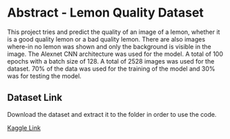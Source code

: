 # Abstract - Lemon Quality Dataset
This project tries and predict the quality of an image of a lemon, whether it is a good quality lemon or a bad quality lemon. There are also images where-in no lemon was shown and only the background is visible in the image. The Alexnet CNN architecture was used for the model. A total of 100 epochs with a batch size of 128. A total of 2528 images was used for the dataset. 70% of the data was used for the training of the model and 30% was for testing the model. 

## Dataset Link
Download the dataset and extract it to the folder in order to use the code.

[Kaggle Link](https://www.kaggle.com/datasets/yusufemir/lemon-quality-dataset)
